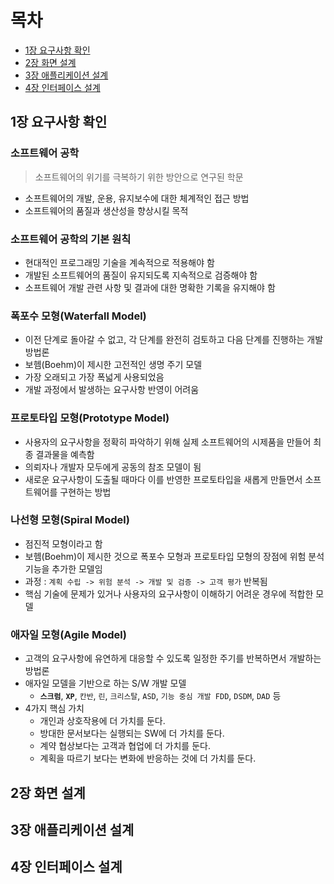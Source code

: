 # 목차
- [1장 요구사항 확인](#1장-요구사항-확인)
- [2장 화면 설계](#2장-화면-설계)
- [3장 애플리케이션 설계](#3장-애플리케이션-설계)
- [4장 인터페이스 설계](#4장-인터페이스-설계)

## 1장 요구사항 확인

### 소프트웨어 공학 
> 소프트웨어의 위기를 극복하기 위한 방안으로 연구된 학문
- 소프트웨어의 개발, 운용, 유지보수에 대한 체계적인 접근 방법
- 소프트웨어의 품질과 생산성을 향상시킬 목적

### 소프트웨어 공학의 기본 원칙
- 현대적인 프로그래밍 기술을 계속적으로 적용해야 함
- 개발된 소프트웨어의 품질이 유지되도록 지속적으로 검증해야 함
- 소프트웨어 개발 관련 사항 및 결과에 대한 명확한 기록을 유지해야 함

### 폭포수 모형(Waterfall Model)
- 이전 단계로 돌아갈 수 없고, 각 단계를 완전히 검토하고 다음 단계를 진행하는 개발 방법론
- 보헴(Boehm)이 제시한 고전적인 생명 주기 모델
- 가장 오래되고 가장 폭넓게 사용되었음
- 개발 과정에서 발생하는 요구사항 반영이 어려움

### 프로토타입 모형(Prototype Model)
- 사용자의 요구사항을 정확히 파악하기 위해 실제 소프트웨어의 시제품을 만들어 최종 결과물을 예측함
- 의뢰자나 개발자 모두에게 공동의 참조 모델이 됨
- 새로운 요구사항이 도출될 때마다 이를 반영한 프로토타입을 새롭게 만들면서 소프트웨어를 구현하는 방법

### 나선형 모형(Spiral Model)
- 점진적 모형이라고 함
- 보헴(Boehm)이 제시한 것으로 폭포수 모형과 프로토타입 모형의 장점에 위험 분석 기능을 추가한 모델임
- 과정 : `계획 수립 -> 위험 분석 -> 개발 및 검증 -> 고객 평가` 반복됨
- 핵심 기술에 문제가 있거나 사용자의 요구사항이 이해하기 어려운 경우에 적합한 모델

### 애자일 모형(Agile Model)
- 고객의 요구사항에 유연하게 대응할 수 있도록 일정한 주기를 반복하면서 개발하는 방법론
- 애자일 모델을 기반으로 하는 S/W 개발 모델
  - **`스크럼`**, **`XP`**, `칸반`, `린`, `크리스탈`, `ASD`, `기능 중심 개발 FDD`, `DSDM`, `DAD` 등
- 4가지 핵심 가치
  - 개인과 상호작용에 더 가치를 둔다.
  - 방대한 문서보다는 실행되는 SW에 더 가치를 둔다.
  - 계약 협상보다는 고객과 협업에 더 가치를 둔다.
  - 계획을 따르기 보다는 변화에 반응하는 것에 더 가치를 둔다.

## 2장 화면 설계

## 3장 애플리케이션 설계

## 4장 인터페이스 설계
